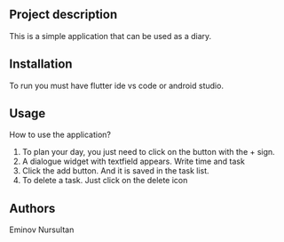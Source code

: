 
## Project description
This is a simple application that can be used as a diary.

## Installation

To run you must have flutter ide vs code or android studio.

## Usage

How to use the application?
1) To plan your day, you just need to click on the button with the + sign.
2) A dialogue widget with textfield appears. Write time and task
3) Click the add button. And it is saved in the task list.
4) To delete a task. Just click on the delete icon

## Authors

Eminov Nursultan
